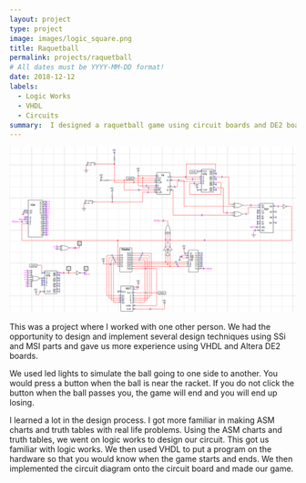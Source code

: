 ```yaml
---
layout: project
type: project
image: images/logic_square.png
title: Raquetball
permalink: projects/raquetball
# All dates must be YYYY-MM-DD format!
date: 2018-12-12
labels:
  - Logic Works
  - VHDL
  - Circuits
summary:  I designed a raquetball game using circuit boards and DE2 boards with a partner in EE260. 
---
```


<img class="ui large right floated rounded image" src="../images/logic.PNG">

This was a project where I worked with one other person. We had the opportunity to design and implement several design techniques using SSi and MSI parts and gave us more experience using VHDL and Altera DE2 boards.

We used led lights to simulate the ball going to one side to another. You would press a button when the ball is near the racket. If you do not click the button when the ball passes you, the game will end and you will end up losing.

I learned a lot in the design process. I got more familiar in making ASM charts and truth tables with real life problems. Using the ASM charts and truth tables, we went on logic works to design our circuit. This got us familiar with logic works. We then used VHDL to put a program on the hardware so that you would know when the game starts and ends. We then implemented the circuit diagram onto the circuit board and made our game. 

